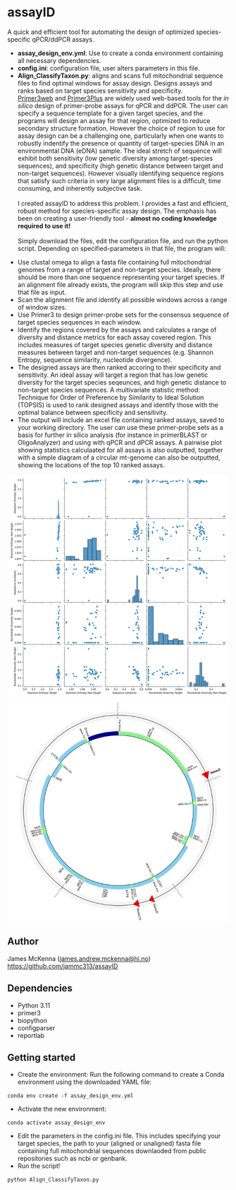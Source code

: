 # assayID
A quick and efficient tool for automating the design of optimized species-specific qPCR/ddPCR assays. 
* **assay_design_env.yml**: Use to create a conda environment containing all necessary dependencies.
* **config.ini**: configuration file, user alters parameters in this file.
* **Align_ClassifyTaxon.py**: aligns and scans full mitochondrial sequence files to find optimal windows for assay design. Designs assays and ranks based on target species sensitivity and specificity.
\
[Primer3web](https://primer3.ut.ee/) and [Primer3Plus](https://www.primer3plus.com/) are widely used web-based tools for the *in silico* design of primer-probe assays for qPCR and ddPCR. The user can specify a sequence template for a given target species, and the programs will design an assay for that region, optimized to reduce secondary structure formation. However the choice of region to use for assay design can be a challenging one, particularly when one wants to robustly indentify the presence or quantity of target-species DNA in an environmental DNA (eDNA) sample. The ideal stretch of sequence will exhibit both sensitivity (low genetic diversity among target-species sequences), and specificity (high genetic distance between target and non-target sequences). However visually identifying sequence regions that satisfy such criteria in very large alignment files is a difficult, time consuming, and inherently subjective task. \
\
I created assayID to address this problem. I provides a fast and efficient, robust method for species-specific assay design. The emphasis has been on creating a user-friendly tool - **almost no coding knowledge required to use it!** \
\
Simply download the files, edit the configuration file, and run the python script. Depending on specified-parameters in that file, the program will:
- Use clustal omega to align a fasta file containing full mitochondrial genomes from a range of target and non-target species. Ideally, there should be more than one sequence representing your target species. If an alignment file already exists, the program will skip this step and use that file as input.
- Scan the alignment file and identify all possible windows across a range of window sizes.
- Use Primer3 to design primer-probe sets for the consensus sequence of target species sequences in each window.
- Identify the regions covered by the assays and calculates a range of diversity and distance metrics for each assay covered region. This includes measures of target species genetic diversity and distance measures between target and non-target sequences (e.g. Shannon Entropy, sequence similarity, nucleotide divergence).
- The designed assays are then ranked accoring to their specificity and sensitivity. An ideal assay will target a region that has low genetic diversity for the target species seqeunces, and high genetic distance to non-target species sequences. A multivariate statistic method: Technique for Order of Preference by Similarity to Ideal Solution (TOPSIS) is used to rank designed assays and identify those with the optimal balance between specificity and sensitivity.
- The output will include an excel file containing ranked assays, saved to your working directory. The user can use these primer-probe sets as a basis for further in silico analysis (for instance in primerBLAST or OligoAnalyzer) and using with qPCR and dPCR assays. A pairwise plot showing statistics calculaated for all assays is also outputted, together with a simple diagram of a circular mt-genome can also be outputted, showing the locations of the top 10 ranked assays.


<img src="example_images/pairwise_comparisons.png" width="800">
<img src="example_images/mtgenome_assays.png" width="800">


## Author
James McKenna (james.andrew.mckenna@hi.no) \
https://github.com/jammc313/assayID

## Dependencies
* Python 3.11
* primer3
* biopython
* configparser
* reportlab

## Getting started
* Create the environment: Run the following command to create a Conda environment using the downloaded YAML file:
```
conda env create -f assay_design_env.yml
```
* Activate the new environment: 
```
conda activate assay_design_env
```
* Edit the parameters in the config.ini file. This includes specifying your target species, the path to your (aligned or unaligned) fasta file containing full mitochondrial sequences downlaoded from public repositories such as ncbi or genbank.
* Run the script!   
```
python Align_ClassifyTaxon.py
```
